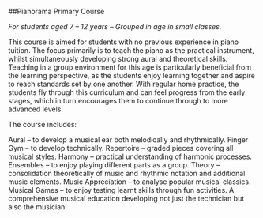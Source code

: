 ##Pianorama Primary Course

*For students  aged  7 – 12 years – Grouped in age in small classes.*

This course is aimed for students with no previous experience in piano tuition. The focus primarily is to teach the piano as the practical instrument, whilst simultaneously developing strong aural and theoretical skills. Teaching in a group environment for this age is particularly beneficial from the learning perspective, as the students enjoy learning together and aspire to reach standards set by one another. With regular home practice, the students fly through this curriculum and can feel progress from the early stages, which in turn encourages them to continue through to more advanced levels.



The course includes:

Aural – to develop a musical ear both melodically and rhythmically.
Finger Gym  – to develop technically.
Repertoire  – graded pieces covering all musical styles.
Harmony – practical understanding of harmonic processes.
Ensembles – to enjoy playing different parts as a group.
Theory – consolidation theoretically of music and rhythmic notation and additional music elements.
Music Appreciation – to analyse popular musical classics.
Musical Games – to enjoy testing learnt skills through fun activities.
A comprehensive musical education developing not just the technician but also the musician!
